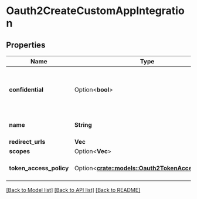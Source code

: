 # Oauth2CreateCustomAppIntegration

## Properties

Name | Type | Description | Notes
------------ | ------------- | ------------- | -------------
**confidential** | Option<**bool**> | indicates if an oauth client-secret should be generated  | [optional][default to false]
**name** | **String** | name of the custom oauth app  | 
**redirect_urls** | **Vec<String>** |  | 
**scopes** | Option<**Vec<String>**> |  | [optional]
**token_access_policy** | Option<[**crate::models::Oauth2TokenAccessPolicy**](Oauth2TokenAccessPolicy.md)> | Token access policy  | [optional]

[[Back to Model list]](../README.md#documentation-for-models) [[Back to API list]](../README.md#documentation-for-api-endpoints) [[Back to README]](../README.md)


